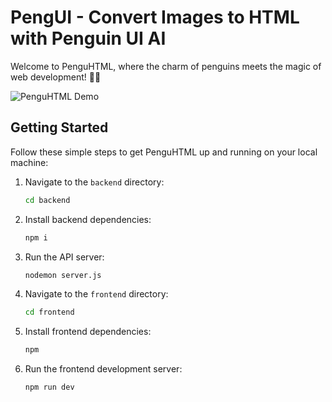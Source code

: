 # PengUI - Convert Images to HTML with Penguin UI AI

Welcome to PenguHTML, where the charm of penguins meets the magic of web development! 🐧✨

![PenguHTML Demo](https://github.com/UNES97/peng-ui/assets/48910083/243af6c9-edde-4afd-9283-704b13d8b7d9)

## Getting Started

Follow these simple steps to get PenguHTML up and running on your local machine:

1. Navigate to the `backend` directory:
   ```bash
   cd backend

2. Install backend dependencies:
   ```bash
   npm i

3. Run the API server:
   ```bash
   nodemon server.js

4. Navigate to the `frontend` directory:
   ```bash
   cd frontend

5. Install frontend dependencies:
   ```bash
   npm

4. Run the frontend development server:
   ```bash
   npm run dev
